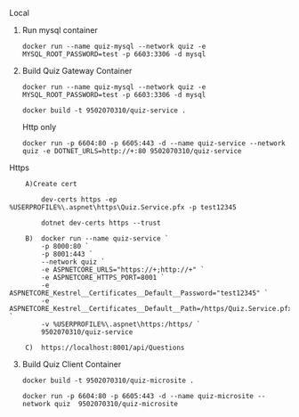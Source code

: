 Local


1)  Run mysql container 

        docker run --name quiz-mysql --network quiz -e MYSQL_ROOT_PASSWORD=test -p 6603:3306 -d mysql 

2)  Build Quiz Gateway Container
    
        docker run --name quiz-mysql --network quiz -e MYSQL_ROOT_PASSWORD=test -p 6603:3306 -d mysql

        docker build -t 9502070310/quiz-service .

    Http only 

        docker run -p 6604:80 -p 6605:443 -d --name quiz-service --network quiz -e DOTNET_URLS=http://+:80 9502070310/quiz-service

   Https 

        A)Create cert 

            dev-certs https -ep %USERPROFILE%\.aspnet\https\Quiz.Service.pfx -p test12345

            dotnet dev-certs https --trust

        B)  docker run --name quiz-service `
            -p 8000:80 `
            -p 8001:443 `
            --network quiz `
            -e ASPNETCORE_URLS="https://+;http://+" `
            -e ASPNETCORE_HTTPS_PORT=8001 `
            -e ASPNETCORE_Kestrel__Certificates__Default__Password="test12345" `
            -e ASPNETCORE_Kestrel__Certificates__Default__Path=/https/Quiz.Service.pfx `
            -v %USERPROFILE%\.aspnet\https:/https/ `
            9502070310/quiz-service

        C)  https://localhost:8001/api/Questions

3)  Build Quiz Client Container

        docker build -t 9502070310/quiz-microsite .

        docker run -p 6604:80 -p 6605:443 -d --name quiz-microsite --network quiz  9502070310/quiz-microsite
